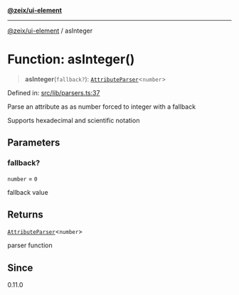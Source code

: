 [**@zeix/ui-element**](../README.md)

***

[@zeix/ui-element](../globals.md) / asInteger

# Function: asInteger()

> **asInteger**(`fallback?`): [`AttributeParser`](../type-aliases/AttributeParser.md)\<`number`\>

Defined in: [src/lib/parsers.ts:37](https://github.com/zeixcom/ui-element/blob/0678e2841dfcc123c324a841983e7a648bd2315e/src/lib/parsers.ts#L37)

Parse an attribute as as number forced to integer with a fallback

Supports hexadecimal and scientific notation

## Parameters

### fallback?

`number` = `0`

fallback value

## Returns

[`AttributeParser`](../type-aliases/AttributeParser.md)\<`number`\>

parser function

## Since

0.11.0
